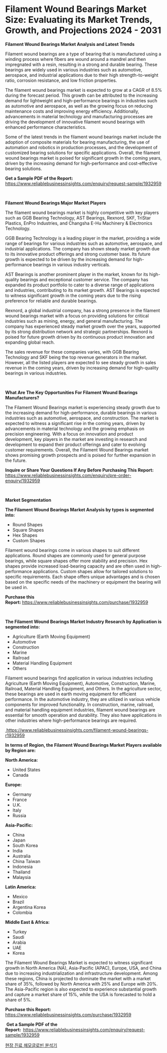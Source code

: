 <p><h1>Filament Wound Bearings Market Size: Evaluating its Market Trends, Growth, and Projections 2024 - 2031</h1></p><p><strong>Filament Wound Bearings Market Analysis and Latest Trends</strong></p>
<p><p>Filament wound bearings are a type of bearing that is manufactured using a winding process where fibers are wound around a mandrel and then impregnated with a resin, resulting in a strong and durable bearing. These bearings are widely used in various industries such as automotive, aerospace, and industrial applications due to their high strength-to-weight ratio, corrosion resistance, and low friction properties.</p><p>The filament wound bearings market is expected to grow at a CAGR of 8.5% during the forecast period. This growth can be attributed to the increasing demand for lightweight and high-performance bearings in industries such as automotive and aerospace, as well as the growing focus on reducing maintenance costs and improving energy efficiency. Additionally, advancements in material technology and manufacturing processes are driving the development of innovative filament wound bearings with enhanced performance characteristics.</p><p>Some of the latest trends in the filament wound bearings market include the adoption of composite materials for bearing manufacturing, the use of automation and robotics in production processes, and the development of customized bearing solutions for specific applications. Overall, the filament wound bearings market is poised for significant growth in the coming years, driven by the increasing demand for high-performance and cost-effective bearing solutions.</p></p>
<p><strong>Get a Sample PDF of the Report:&nbsp;</strong> <a href="https://www.reliablebusinessinsights.com/enquiry/request-sample/1932959">https://www.reliablebusinessinsights.com/enquiry/request-sample/1932959</a></p>
<p>&nbsp;</p>
<p><strong>Filament Wound Bearings Major Market Players</strong></p>
<p><p>The filament wound bearings market is highly competitive with key players such as GGB Bearing Technology, AST Bearings, Rexnord, SKF, TriStar Plastics, EnPro Industries, and Changsha E-Hu Machinery & Electronics Technology. </p><p>GGB Bearing Technology is a leading player in the market, providing a wide range of bearings for various industries such as automotive, aerospace, and industrial applications. The company has shown steady market growth due to its innovative product offerings and strong customer base. Its future growth is expected to be driven by the increasing demand for high-performance bearings in various industry verticals.</p><p>AST Bearings is another prominent player in the market, known for its high-quality bearings and exceptional customer service. The company has expanded its product portfolio to cater to a diverse range of applications and industries, contributing to its market growth. AST Bearings is expected to witness significant growth in the coming years due to the rising preference for reliable and durable bearings.</p><p>Rexnord, a global industrial company, has a strong presence in the filament wound bearings market with a focus on providing solutions for critical industries such as mining, energy, and general manufacturing. The company has experienced steady market growth over the years, supported by its strong distribution network and strategic partnerships. Rexnord is poised for future growth driven by its continuous product innovation and expanding global reach.</p><p>The sales revenue for these companies varies, with GGB Bearing Technology and SKF being the top revenue generators in the market. However, all the listed players are expected to see steady growth in sales revenue in the coming years, driven by increasing demand for high-quality bearings in various industries.</p></p>
<p>&nbsp;</p>
<p><strong>What Are The Key Opportunities For Filament Wound Bearings Manufacturers?</strong></p>
<p><p>The Filament Wound Bearings market is experiencing steady growth due to the increasing demand for high-performance, durable bearings in various industries such as automotive, aerospace, and construction. The market is expected to witness a significant rise in the coming years, driven by advancements in material technology and the growing emphasis on precision engineering. With a focus on innovation and product development, key players in the market are investing in research and development to expand their product offerings and cater to evolving customer requirements. Overall, the Filament Wound Bearings market shows promising growth prospects and is poised for further expansion in the future.</p></p>
<p><strong>Inquire or Share Your Questions If Any Before Purchasing This Report:</strong> <a href="https://www.reliablebusinessinsights.com/enquiry/pre-order-enquiry/1932959">https://www.reliablebusinessinsights.com/enquiry/pre-order-enquiry/1932959</a></p>
<p>&nbsp;</p>
<p><strong>Market Segmentation</strong></p>
<p><strong>The Filament Wound Bearings Market Analysis by types is segmented into:</strong></p>
<p><ul><li>Round Shapes</li><li>Square Shapes</li><li>Hex Shapes</li><li>Custom Shapes</li></ul></p>
<p><p>Filament wound bearings come in various shapes to suit different applications. Round shapes are commonly used for general purpose bearings, while square shapes offer more stability and precision. Hex shapes provide increased load-bearing capacity and are often used in high-performance applications. Custom shapes allow for tailored solutions to specific requirements. Each shape offers unique advantages and is chosen based on the specific needs of the machinery or equipment the bearing will be used in.</p></p>
<p><strong>Purchase this Report:&nbsp;</strong><a href="https://www.reliablebusinessinsights.com/purchase/1932959">https://www.reliablebusinessinsights.com/purchase/1932959</a></p>
<p>&nbsp;</p>
<p><strong>The Filament Wound Bearings Market Industry Research by Application is segmented into:</strong></p>
<p><ul><li>Agriculture (Earth Moving Equipment)</li><li>Automotive</li><li>Construction</li><li>Marine</li><li>Railroad</li><li>Material Handling Equipment</li><li>Others</li></ul></p>
<p><p>Filament wound bearings find application in various industries including Agriculture (Earth Moving Equipment), Automotive, Construction, Marine, Railroad, Material Handling Equipment, and Others. In the agriculture sector, these bearings are used in earth moving equipment for efficient performance. In the automotive industry, they are utilized in various vehicle components for improved functionality. In construction, marine, railroad, and material handling equipment industries, filament wound bearings are essential for smooth operation and durability. They also have applications in other industries where high-performance bearings are required.</p></p>
<p><a href="https://www.reliablebusinessinsights.com/filament-wound-bearings-r1932959">&nbsp;https://www.reliablebusinessinsights.com/filament-wound-bearings-r1932959</a></p>
<p><strong>In terms of Region, the Filament Wound Bearings Market Players available by Region are:</strong></p>
<p>
    <p> <strong> North America: </strong>
        <ul>
            <li>United States</li>
            <li>Canada</li>
        </ul>
        </p> 
    <p> <strong> Europe: </strong>
        <ul>
            <li>Germany</li>
            <li>France</li>
            <li>U.K.</li>
            <li>Italy</li>
            <li>Russia</li>
        </ul>
        </p> 
    <p> <strong> Asia-Pacific: </strong>
        <ul>
            <li>China</li>
            <li>Japan</li>
            <li>South Korea</li>
            <li>India</li>
            <li>Australia</li>
            <li>China Taiwan</li>
            <li>Indonesia</li>
            <li>Thailand</li>
            <li>Malaysia</li>
        </ul>
        </p> 
    <p> <strong> Latin America: </strong>
        <ul>
            <li>Mexico</li>
            <li>Brazil</li>
            <li>Argentina Korea</li>
            <li>Colombia</li>
        </ul>
        </p> 
    <p> <strong> Middle East & Africa: </strong>
        <ul>
            <li>Turkey</li>
            <li>Saudi</li>
            <li>Arabia</li>
            <li>UAE</li>
            <li>Korea</li>
        </ul>
    </p>
    </p>
<p><p>The Filament Wound Bearings Market is expected to witness significant growth in North America (NA), Asia-Pacific (APAC), Europe, USA, and China due to increasing industrialization and infrastructure development. Among these regions, China is projected to dominate the market with a market share of 35%, followed by North America with 25% and Europe with 20%. The Asia-Pacific region is also expected to experience substantial growth and capture a market share of 15%, while the USA is forecasted to hold a share of 5%.</p></p>
<p><strong>Purchase this Report: </strong><a href="https://www.reliablebusinessinsights.com/purchase/1932959">https://www.reliablebusinessinsights.com/purchase/1932959</a></p>
<p>&nbsp;<strong>Get a Sample PDF of the Report:&nbsp;&nbsp;</strong><a href="https://www.reliablebusinessinsights.com/enquiry/request-sample/1932959">https://www.reliablebusinessinsights.com/enquiry/request-sample/1932959</a></p>
<p><strong></strong></p>
<p><p><a href="https://github.com/Edwards13Jessica/Market-Research-Report-List-1/blob/main/4565140164068.md">현장 진료 헤모글로빈 분석기</a></p></p>